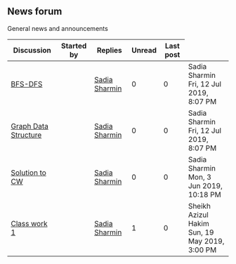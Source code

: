 <h2>News forum</h2>General news and announcements

<br />
<table><thead><tr><th>Discussion</th><th>Started by</th><th>Replies</th><th>Unread<a href="https://moodle.cse.buet.ac.bd/mod/forum/markposts.php?f=566&mark=read&returnpage=view.php"></a></th><th>Last post</th></tr></thead><tbody>
<tr><td><a href="BFS-DFS">BFS-DFS</a></td>
<td><a href="https://moodle.cse.buet.ac.bd/user/view.php?id=1309&course=428"></a></td>
<td><a href="https://moodle.cse.buet.ac.bd/user/view.php?id=1309&course=428">Sadia Sharmin</a></td>
<td>0</td>
<td>0</td>
<td>Sadia Sharmin<br />Fri, 12 Jul 2019, 8:07 PM</td>
</tr>
<tr><td><a href="Graph%20Data%20Structure">Graph Data Structure</a></td>
<td><a href="https://moodle.cse.buet.ac.bd/user/view.php?id=1309&course=428"></a></td>
<td><a href="https://moodle.cse.buet.ac.bd/user/view.php?id=1309&course=428">Sadia Sharmin</a></td>
<td>0</td>
<td>0</td>
<td>Sadia Sharmin<br />Fri, 12 Jul 2019, 8:07 PM</td>
</tr>
<tr><td><a href="Solution%20to%20CW">Solution to CW</a></td>
<td><a href="https://moodle.cse.buet.ac.bd/user/view.php?id=1309&course=428"></a></td>
<td><a href="https://moodle.cse.buet.ac.bd/user/view.php?id=1309&course=428">Sadia Sharmin</a></td>
<td>0</td>
<td>0</td>
<td>Sadia Sharmin<br />Mon, 3 Jun 2019, 10:18 PM</td>
</tr>
<tr><td><a href="Class%20work%201">Class work 1</a></td>
<td><a href="https://moodle.cse.buet.ac.bd/user/view.php?id=1309&course=428"></a></td>
<td><a href="https://moodle.cse.buet.ac.bd/user/view.php?id=1309&course=428">Sadia Sharmin</a></td>
<td>1</td>
<td>0</td>
<td>Sheikh Azizul Hakim<br />Sun, 19 May 2019, 3:00 PM</td>
</tr>
</tbody></table>

